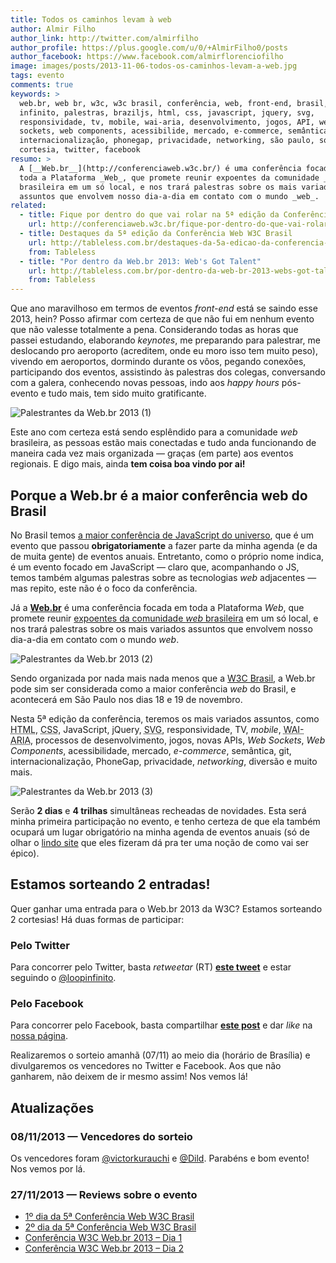 ```yaml
---
title: Todos os caminhos levam à web
author: Almir Filho
author_link: http://twitter.com/almirfilho
author_profile: https://plus.google.com/u/0/+AlmirFilho0/posts
author_facebook: https://www.facebook.com/almirflorenciofilho
image: images/posts/2013-11-06-todos-os-caminhos-levam-a-web.jpg
tags: evento
comments: true
keywords: >
  web.br, web br, w3c, w3c brasil, conferência, web, front-end, brasil, loop
  infinito, palestras, braziljs, html, css, javascript, jquery, svg,
  responsividade, tv, mobile, wai-aria, desenvolvimento, jogos, API, web
  sockets, web components, acessibilide, mercado, e-commerce, semântica, git,
  internacionalização, phonegap, privacidade, networking, são paulo, sorteio,
  cortesia, twitter, facebook
resumo: >
  A [__Web.br__](http://conferenciaweb.w3c.br/) é uma conferência focada em
  toda a Plataforma _Web_, que promete reunir expoentes da comunidade _web_
  brasileira em um só local, e nos trará palestras sobre os mais variados
  assuntos que envolvem nosso dia-a-dia em contato com o mundo _web_.
related:
  - title: Fique por dentro do que vai rolar na 5ª edição da Conferência Web W3C Brasil
    url: http://conferenciaweb.w3c.br/fique-por-dentro-do-que-vai-rolar-na-5a-edicao-da-conferencia-web-w3c-brasil/
  - title: Destaques da 5ª edição da Conferência Web W3C Brasil
    url: http://tableless.com.br/destaques-da-5a-edicao-da-conferencia-web-w3c-brasil/
    from: Tableless
  - title: "Por dentro da Web.br 2013: Web's Got Talent"
    url: http://tableless.com.br/por-dentro-da-web-br-2013-webs-got-talent/
    from: Tableless
---
```


Que ano maravilhoso em termos de eventos _front-end_ está se saindo esse 2013,
hein? Posso afirmar com certeza de que não fui em nenhum evento que não valesse
totalmente a pena. Considerando todas as horas que passei estudando, elaborando
_keynotes_, me preparando para palestrar, me deslocando pro aeroporto
(acreditem, onde eu moro isso tem muito peso), vivendo em aeroportos, dormindo
durante os vôos, pegando conexões, participando dos eventos, assistindo às
palestras dos colegas, conversando com a galera, conhecendo novas pessoas, indo
aos _happy hours_ pós-evento e tudo mais, tem sido muito gratificante.

![Palestrantes da Web.br 2013 (1)](/images/posts/2013-11-06-webbr-palestrantes1.jpg)

Este ano com certeza está sendo esplêndido para a comunidade _web_ brasileira,
as pessoas estão mais conectadas e tudo anda funcionando de maneira cada vez
mais organizada — graças (em parte) aos eventos regionais. E digo mais, ainda
__tem coisa boa vindo por ai!__

## Porque a Web.br é a maior conferência web do Brasil

No Brasil temos
[a maior conferência de JavaScript do universo](http://braziljs.com.br "BrazilJS Conf"),
que é um evento que passou __obrigatoriamente__ a fazer parte da minha agenda (e
da de muita gente) de eventos anuais. Entretanto, como o próprio nome indica, é
um evento focado em JavaScript — claro que, acompanhando o JS, temos também
algumas palestras sobre as tecnologias _web_ adjacentes — mas repito, este não
é o foco da conferência.

Já a [__Web.br__](http://conferenciaweb.w3c.br/) é uma conferência focada em
toda a Plataforma _Web_, que promete reunir
[expoentes da comunidade _web_ brasileira](http://conferenciaweb.w3c.br/#palestrantes)
em um só local, e nos trará palestras sobre os mais variados assuntos que
envolvem nosso dia-a-dia em contato com o mundo _web_.

![Palestrantes da Web.br 2013 (2)](/images/posts/2013-11-06-webbr-palestrantes2.jpg)

Sendo organizada por nada mais nada menos que a [W3C Brasil](http://www.w3c.br),
a Web.br pode sim ser considerada como a maior conferência _web_ do Brasil, e
acontecerá em São Paulo nos dias 18 e 19 de novembro.

Nesta 5ª edição da conferência, teremos os mais variados assuntos, como
<abbr title="HyperText Markup Language">HTML</abbr>,
<abbr title="Cascading Style Sheets">CSS</abbr>, JavaScript, jQuery,
<abbr title="Scalable Vector Graphics">SVG</abbr>, responsividade, TV, _mobile_,
<abbr title="Web Accessibility Initiative – Accessible Rich Internet Applications">WAI-ARIA</abbr>,
processos de desenvolvimento, jogos, novas APIs, _Web Sockets_, _Web Components_,
acessibilidade, mercado, _e-commerce_, semântica, git, internacionalização,
PhoneGap, privacidade, _networking_, diversão e muito mais.

![Palestrantes da Web.br 2013 (3)](/images/posts/2013-11-06-webbr-palestrantes3.jpg)

Serão __2 dias__ e __4 trilhas__ simultâneas recheadas de novidades.
Esta será minha primeira participação no evento, e tenho certeza de que ela
também ocupará um lugar obrigatório na minha agenda de eventos anuais (só de
olhar o [lindo site](http://conferenciaweb.w3c.br/) que eles fizeram dá pra ter
uma noção de como vai ser épico).

## Estamos sorteando 2 entradas!

Quer ganhar uma entrada para o Web.br 2013 da W3C? Estamos sorteando 2
cortesias! Há duas formas de participar:

### Pelo Twitter

Para concorrer pelo Twitter, basta _retweetar_ (RT)
[__este tweet__](https://twitter.com/loopinfinito/status/398060636074409984) e
estar seguindo o [@loopinfinito](http://twitter.com/loopinfinito).

### Pelo Facebook

Para concorrer pelo Facebook, basta compartilhar
[__este post__](https://www.facebook.com/l8pinfinito/posts/546951395387226) e
dar _like_ na [nossa página](http://fb.com/l8pinfinito).

Realizaremos o sorteio amanhã (07/11) ao meio dia (horário de Brasília) e
divulgaremos os vencedores no Twitter e Facebook. Aos que não ganharem, não
deixem de ir mesmo assim! Nos vemos lá!

## Atualizações

<div class="update">
  <h3>08/11/2013 — Vencedores do sorteio</h3>
  <p>
    Os vencedores foram
    <a href="http://twitter.com/victorkurauchi">@victorkurauchi</a> e
    <a href="http://twitter.com/Dild">@Dild</a>.
    Parabéns e bom evento! Nos vemos por lá.
  </p>
</div>

<div class="update">
  <h3>27/11/2013 — Reviews sobre o evento</h3>
  <ul>
    <li><a href="http://conferenciaweb.w3c.br/1o-dia-da-5a-edicao-da-conferencia-web-w3c-brasil/">1º dia da 5ª Conferência Web W3C Brasil</a></li>
    <li><a href="http://conferenciaweb.w3c.br/2o-dia-da-5a-edicao-da-conferencia-web-w3c-brasil/">2º dia da 5ª Conferência Web W3C Brasil</a></li>
    <li><a href="http://tableless.com.br/conferencia-w3c-webbr-2013-primeiro-dia/">Conferência W3C Web.br 2013 – Dia 1</a></li>
    <li><a href="http://tableless.com.br/conferencia-w3c-web-br-2013-dia-2/">Conferência W3C Web.br 2013 – Dia 2</a></li>
  </ul>
</div>